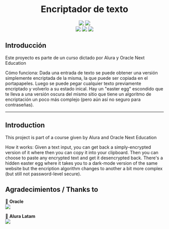 <h1 align="center"> Encriptador de texto </h1>

<p align="center">
  <img src="https://img.shields.io/badge/Alura_ONE-Challenge%231-orange">
  <img src="https://img.shields.io/badge/Status-finalizado-blue"><br>
  <img src="https://img.shields.io/badge/HTML-orange">
  <img src="https://img.shields.io/badge/CSS-blue">
  <img src="https://img.shields.io/badge/JavaScript-yellow">
</p>

## Introducción
Este proyecto es parte de un curso dictado por Alura y Oracle Next Education

Cómo funciona:
Dada una entrada de texto se puede obtener una versión simplemente encriptada de la misma, la que puede ser copiada en el portapapeles. Luego se puede pegar cualquier texto previamente encriptado y volverlo a su estado inical.
Hay un "easter egg" escondido que te lleva a una versión oscura del mismo sitio que tiene un algoritmo de encriptación un poco más complejo (pero aún así no seguro para contraseñas).

-------------------------------------------------------------------------
## Introduction
This project is part of a course given by Alura and Oracle Next Education

How it works:
Given a text input, you can get back a simply-encrypted version of it where then you can copy it into your clipboard. Then you can choose to paste any encrypted text and get it desencrypted back.
There's a hidden easter egg where it takes you to a dark-mode version of the same website but the encription algorithm changes to another a bit more complex (but still not password-level secure).

## Agradecimientos / Thanks to
🧡 <strong>Oracle</strong></br>
<a href="https://www.linkedin.com/company/oracle/" target="_blank">
<img src="https://img.shields.io/badge/-LinkedIn-%230077B5?style=for-the-badge&logo=linkedin&logoColor=white" target="_blank"></a>

💙 <strong>Alura Latam</strong></br>
<a href="https://www.linkedin.com/company/alura-latam/mycompany/" target="_blank">
<img src="https://img.shields.io/badge/-LinkedIn-%230077B5?style=for-the-badge&logo=linkedin&logoColor=white" target="_blank"></a>

